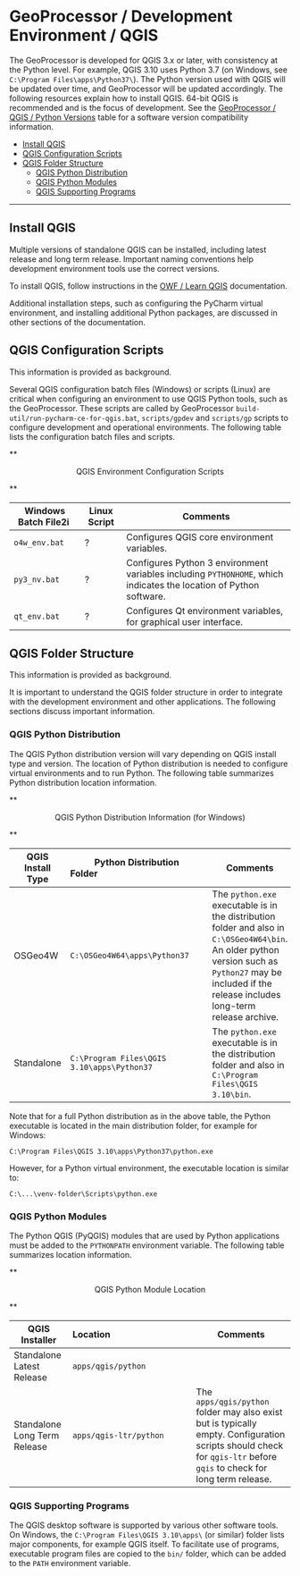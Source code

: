 # GeoProcessor / Development Environment / QGIS #

The GeoProcessor is developed for QGIS 3.x or later, with consistency at the Python level.
For example, QGIS 3.10 uses Python 3.7 (on Windows, see `C:\Program Files\apps\Python37\`).
The Python version used with QGIS will be updated over time, and GeoProcessor will be updated accordingly.
The following resources explain how to install QGIS.
64-bit QGIS is recommended and is the focus of development.
See the [GeoProcessor / QGIS / Python Versions](../dev-new/dev-new.md#install-qgis) table for a software version compatibility information.

* [Install QGIS](#install-qgis)
* [QGIS Configuration Scripts](#qgis-configuration-scripts)
* [QGIS Folder Structure](#qgis-folder-structure)
	+ [QGIS Python Distribution](#qgis-python-distribution)
	+ [QGIS Python Modules](#qgis-python-modules)
	+ [QGIS Supporting Programs](#qgis-supporting-programs)

-------------

## Install QGIS ##

Multiple versions of standalone QGIS can be installed, including latest release and long term release.
Important naming conventions help development environment tools use the correct versions.

To install QGIS, follow instructions in the
[OWF / Learn QGIS](http://learn.openwaterfoundation.org/owf-learn-qgis/install-qgis/install-qgis/) documentation.

Additional installation steps, such as configuring the PyCharm virtual environment,
and installing additional Python packages, are discussed in other sections of the documentation.

## QGIS Configuration Scripts ##

This information is provided as background.

Several QGIS configuration batch files (Windows) or scripts (Linux) are critical when configuring an environment to use QGIS Python tools,
such as the GeoProcessor.
These scripts are called by GeoProcessor `build-util/run-pycharm-ce-for-qgis.bat`,
`scripts/gpdev` and `scripts/gp` scripts to configure development and operational environments.
The following table lists the configuration batch files and scripts.

**<p style="text-align: center;">
QGIS Environment Configuration Scripts
</p>**

| **Windows Batch File2i&nbsp;** | **Linux Script** | **Comments** |
| -- | -- | -- |
| `o4w_env.bat` | ? | Configures QGIS core environment variables. |
| `py3_nv.bat` | ? | Configures Python 3 environment variables including `PYTHONHOME`, which indicates the location of Python software. |
| `qt_env.bat` | ? | Configures Qt environment variables, for graphical user interface. |

## QGIS Folder Structure ##

This information is provided as background.

It is important to understand the QGIS folder structure in order to integrate with the development environment and other applications.
The following sections discuss important information.

### QGIS Python Distribution ###

The QGIS Python distribution version will vary depending on QGIS install type and version.
The location of Python distribution is needed to configure virtual environments and to run Python.
The following table summarizes Python distribution location information.

**<p style="text-align: center;">
QGIS Python Distribution Information (for Windows)
</p>**

| **QGIS Install Type** | **Python Distribution Folder**&nbsp;&nbsp;&nbsp;&nbsp;&nbsp;&nbsp;&nbsp;&nbsp;&nbsp;&nbsp;&nbsp;&nbsp;&nbsp;&nbsp;&nbsp;&nbsp;&nbsp;&nbsp;&nbsp;&nbsp;&nbsp;&nbsp;&nbsp;&nbsp;&nbsp;&nbsp;&nbsp;&nbsp;&nbsp;&nbsp;&nbsp;&nbsp;&nbsp;&nbsp;&nbsp;&nbsp;&nbsp;&nbsp;&nbsp;&nbsp;&nbsp;&nbsp;&nbsp;&nbsp; | **Comments** |
| -- | -- | -- |
| OSGeo4W | `C:\OSGeo4W64\apps\Python37` | The `python.exe` executable is in the distribution folder and also in `C:\OSGeo4W64\bin`.  An older python version such as `Python27` may be included if the release includes long-term release archive. |
| Standalone | `C:\Program Files\QGIS 3.10\apps\Python37`| The `python.exe` executable is in the distribution folder and also in `C:\Program Files\QGIS 3.10\bin`. |

Note that for a full Python distribution as in the above table, the Python executable is located in the main
distribution folder, for example for Windows:

```
C:\Program Files\QGIS 3.10\apps\Python37\python.exe
```

However, for a Python virtual environment, the executable location is similar to:

```
C:\...\venv-folder\Scripts\python.exe
```

### QGIS Python Modules ###

The Python QGIS (PyQGIS) modules that are used by Python applications must be added to the `PYTHONPATH` environment variable.
The following table summarizes location information.

**<p style="text-align: center;">
QGIS Python Module Location
</p>**

| **QGIS Installer** | **Location**&nbsp;&nbsp;&nbsp;&nbsp;&nbsp;&nbsp;&nbsp;&nbsp;&nbsp;&nbsp;&nbsp;&nbsp;&nbsp;&nbsp;&nbsp;&nbsp;&nbsp;&nbsp;&nbsp;&nbsp;&nbsp;&nbsp;&nbsp;&nbsp;&nbsp;&nbsp;&nbsp;&nbsp;&nbsp;&nbsp;&nbsp;&nbsp; | **Comments** |
| -- | -- | -- |
| Standalone Latest Release | `apps/qgis/python` | |
| Standalone Long Term Release | `apps/qgis-ltr/python` | The `apps/qgis/python` folder may also exist but is typically empty.  Configuration scripts should check for `qgis-ltr` before `gqis` to check for long term release. |

### QGIS Supporting Programs ###

The QGIS desktop software is supported by various other software tools.
On Windows, the `C:\Program Files\QGIS 3.10\apps\` (or similar) folder lists major components,
for example QGIS itself.
To facilitate use of programs, executable program files are copied to the `bin/` folder,
which can be added to the `PATH` environment variable.
